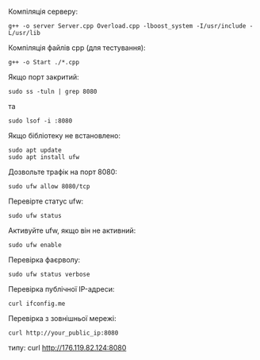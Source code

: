 Компіляція серверу:
```
g++ -o server Server.cpp Overload.cpp -lboost_system -I/usr/include -L/usr/lib
```
Компіляція файлів cpp (для тестування):
```
g++ -o Start ./*.cpp
```
Якщо порт закритий:
```
sudo ss -tuln | grep 8080
```
та
```
sudo lsof -i :8080
```
Якщо бібліотеку не встановлено: 
```
sudo apt update
sudo apt install ufw
```

Дозвольте трафік на порт 8080:
```
sudo ufw allow 8080/tcp
```

Перевірте статус ufw:
```
sudo ufw status
```

Активуйте ufw, якщо він не активний:
```
sudo ufw enable
```

Перевірка фаєрволу:
```
sudo ufw status verbose
```

Перевірка публічної IP-адреси:
```
curl ifconfig.me
```

Перевірка з зовнішньої мережі:
```
curl http://your_public_ip:8080
```

типу: 
curl http://176.119.82.124:8080




